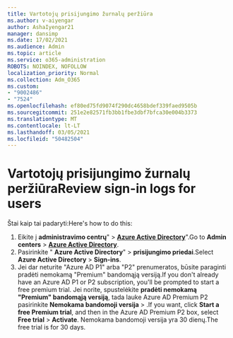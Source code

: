 ```yaml
---
title: Vartotojų prisijungimo žurnalų peržiūra
ms.author: v-aiyengar
author: AshaIyengar21
manager: dansimp
ms.date: 17/02/2021
ms.audience: Admin
ms.topic: article
ms.service: o365-administration
ROBOTS: NOINDEX, NOFOLLOW
localization_priority: Normal
ms.collection: Adm_O365
ms.custom:
- "9002486"
- "7524"
ms.openlocfilehash: ef80ed75fd9074f290dc4658bdef339faed9505b
ms.sourcegitcommit: 251e2e82571fb3bb1fbe3dbf7bfca30e004b3373
ms.translationtype: MT
ms.contentlocale: lt-LT
ms.lasthandoff: 03/05/2021
ms.locfileid: "50482504"
---
```

# <a name="review-sign-in-logs-for-users"></a><span data-ttu-id="84948-102">Vartotojų prisijungimo žurnalų peržiūra</span><span class="sxs-lookup"><span data-stu-id="84948-102">Review sign-in logs for users</span></span>

<span data-ttu-id="84948-103">Štai kaip tai padaryti:</span><span class="sxs-lookup"><span data-stu-id="84948-103">Here's how to do this:</span></span>

1. <span data-ttu-id="84948-104">Eikite į **administravimo centrų**"  >  **[Azure Active Directory](https://go.microsoft.com/fwlink/p/?linkid=2067268)**".</span><span class="sxs-lookup"><span data-stu-id="84948-104">Go to **Admin centers** > **[Azure Active Directory](https://go.microsoft.com/fwlink/p/?linkid=2067268)**.</span></span>
1. <span data-ttu-id="84948-105">Pasirinkite " **Azure Active Directory**"  >  **prisijungimo priedai**.</span><span class="sxs-lookup"><span data-stu-id="84948-105">Select **Azure Active Directory** > **Sign-ins**.</span></span>
1. <span data-ttu-id="84948-106">Jei dar neturite "Azure AD P1" arba "P2" prenumeratos, būsite paraginti pradėti nemokamą "Premium" bandomąją versiją.</span><span class="sxs-lookup"><span data-stu-id="84948-106">If you don't already have an Azure AD P1 or P2 subscription, you'll be prompted to start a free premium trial.</span></span> <span data-ttu-id="84948-107">Jei norite, spustelėkite **pradėti nemokamą "Premium" bandomąją versiją**, tada lauke Azure AD Premium P2 pasirinkite **Nemokama bandomoji versija**  >  .</span><span class="sxs-lookup"><span data-stu-id="84948-107">If you want, click **Start a free Premium trial**, and then in the Azure AD Premium P2 box, select **Free trial** > **Activate**.</span></span> <span data-ttu-id="84948-108">Nemokama bandomoji versija yra 30 dienų.</span><span class="sxs-lookup"><span data-stu-id="84948-108">The free trial is for 30 days.</span></span>